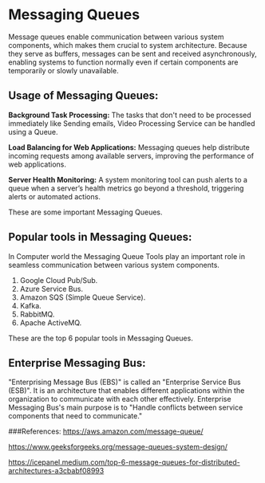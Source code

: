 # Messaging Queues

Message queues enable communication between various system components, which makes them crucial to system architecture. Because they serve as buffers, messages can be sent and received asynchronously, enabling systems to function normally even if certain components are temporarily or slowly unavailable.
## Usage of Messaging Queues:

**Background Task Processing:** The tasks that don't need to be processed immediately like Sending emails, Video Processing Service can be handled using a Queue.

**Load Balancing for Web Applications:** Messaging queues help distribute incoming requests among available servers, improving the performance of web applications.

**Server Health Monitoring:** A system monitoring tool can push alerts to a queue when a server’s health metrics go beyond a threshold, triggering alerts or automated actions.

These are some important Messaging Queues.

## Popular tools in Messaging Queues:


In Computer world the Messaging Queue Tools play an important role in seamless communication between various system components.

1. Google Cloud Pub/Sub.
2. Azure Service Bus.
3. Amazon SQS (Simple Queue Service).
4. Kafka.
5. RabbitMQ.
6. Apache ActiveMQ.

These are the top 6 popular tools in Messaging Queues.

## Enterprise Messaging Bus:

"Enterprising Message Bus (EBS)" is called an "Enterprise Service Bus (ESB)". It is an architecture that enables different applications within the organization to communicate with each other effectively. Enterprise Messaging Bus's main purpose is to "Handle conflicts between service components that need to communicate."

###References:
https://aws.amazon.com/message-queue/

https://www.geeksforgeeks.org/message-queues-system-design/

https://icepanel.medium.com/top-6-message-queues-for-distributed-architectures-a3cbabf08993
